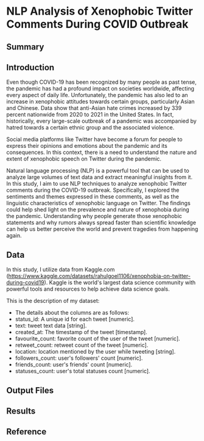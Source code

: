 # NLP Analysis of Xenophobic Twitter Comments During COVID Outbreak

## Summary



## Introduction

Even though COVID-19 has been recognized by many people as past tense, the pandemic has had a profound impact on societies worldwide, affecting every aspect of daily life. Unfortunately, the pandemic has also led to an increase in xenophobic attitudes towards certain groups, particularly Asian and Chinese. Data show that anti-Asian hate crimes increased by 339 percent nationwide from 2020 to 2021 in the United States. In fact, historically, every large-scale outbreak of a pandemic was accompanied by hatred towards a certain ethnic group and the associated violence. 

Social media platforms like Twitter have become a forum for people to express their opinions and emotions about the pandemic and its consequences. In this context, there is a need to understand the nature and extent of xenophobic speech on Twitter during the pandemic. 

Natural language processing (NLP) is a powerful tool that can be used to analyze large volumes of text data and extract meaningful insights from it. In this study, I aim to use NLP techniques to analyze xenophobic Twitter comments during the COVID-19 outbreak. Specifically, I explored the sentiments and themes expressed in these comments, as well as the linguistic characteristics of xenophobic language on Twitter. The findings could help shed light on the prevalence and nature of xenophobia during the pandemic. Understanding why people generate those xenophobic statements and why rumors always spread faster than scientific knowledge can help us better perceive the world and prevent tragedies from happening again.


## Data

In this study, I utilize data from Kaggle.com (https://www.kaggle.com/datasets/rahulgoel1106/xenophobia-on-twitter-during-covid19). 
Kaggle is the world's largest data science community with powerful tools and resources to help achieve data science goals.

This is the description of my dataset:
* The details about the columns are as follows:
* status_id: A unique id for each tweet [numeric].
* text: tweet text data [string].
* created_at: The timestamp of the tweet [timestamp].
* favourite_count: favorite count of the user of the tweet [numeric].
* retweet_count: retweet count of the tweet [numeric].
* location: location mentioned by the user while tweeting [string].
* followers_count: user's followers' count [numeric].
* friends_count: user's friends' count [numeric].
* statuses_count: user's total statuses count [numeric].


## Output Files



## Results



## Reference


